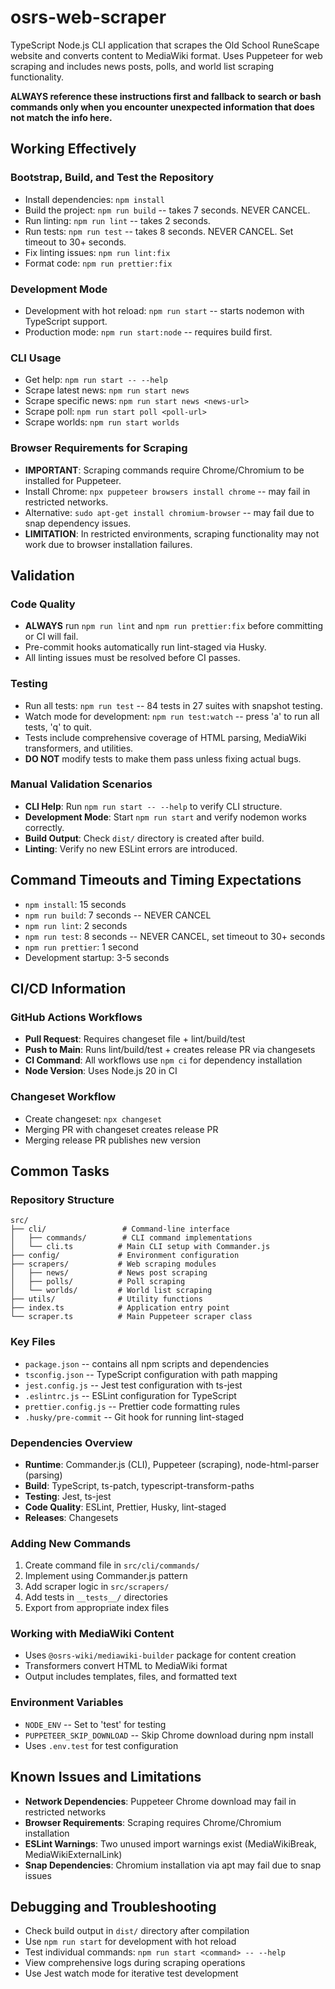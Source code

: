 # osrs-web-scraper

TypeScript Node.js CLI application that scrapes the Old School RuneScape website and converts content to MediaWiki format. Uses Puppeteer for web scraping and includes news posts, polls, and world list scraping functionality.

**ALWAYS reference these instructions first and fallback to search or bash commands only when you encounter unexpected information that does not match the info here.**

## Working Effectively

### Bootstrap, Build, and Test the Repository

- Install dependencies: `npm install`
- Build the project: `npm run build` -- takes 7 seconds. NEVER CANCEL.
- Run linting: `npm run lint` -- takes 2 seconds.
- Run tests: `npm run test` -- takes 8 seconds. NEVER CANCEL. Set timeout to 30+ seconds.
- Fix linting issues: `npm run lint:fix`
- Format code: `npm run prettier:fix`

### Development Mode

- Development with hot reload: `npm run start` -- starts nodemon with TypeScript support.
- Production mode: `npm run start:node` -- requires build first.

### CLI Usage

- Get help: `npm run start -- --help`
- Scrape latest news: `npm run start news`
- Scrape specific news: `npm run start news <news-url>`
- Scrape poll: `npm run start poll <poll-url>`
- Scrape worlds: `npm run start worlds`

### Browser Requirements for Scraping

- **IMPORTANT**: Scraping commands require Chrome/Chromium to be installed for Puppeteer.
- Install Chrome: `npx puppeteer browsers install chrome` -- may fail in restricted networks.
- Alternative: `sudo apt-get install chromium-browser` -- may fail due to snap dependency issues.
- **LIMITATION**: In restricted environments, scraping functionality may not work due to browser installation failures.

## Validation

### Code Quality

- **ALWAYS** run `npm run lint` and `npm run prettier:fix` before committing or CI will fail.
- Pre-commit hooks automatically run lint-staged via Husky.
- All linting issues must be resolved before CI passes.

### Testing

- Run all tests: `npm run test` -- 84 tests in 27 suites with snapshot testing.
- Watch mode for development: `npm run test:watch` -- press 'a' to run all tests, 'q' to quit.
- Tests include comprehensive coverage of HTML parsing, MediaWiki transformers, and utilities.
- **DO NOT** modify tests to make them pass unless fixing actual bugs.

### Manual Validation Scenarios

- **CLI Help**: Run `npm run start -- --help` to verify CLI structure.
- **Development Mode**: Start `npm run start` and verify nodemon works correctly.
- **Build Output**: Check `dist/` directory is created after build.
- **Linting**: Verify no new ESLint errors are introduced.

## Command Timeouts and Timing Expectations

- `npm install`: 15 seconds
- `npm run build`: 7 seconds -- NEVER CANCEL
- `npm run lint`: 2 seconds
- `npm run test`: 8 seconds -- NEVER CANCEL, set timeout to 30+ seconds
- `npm run prettier`: 1 second
- Development startup: 3-5 seconds

## CI/CD Information

### GitHub Actions Workflows

- **Pull Request**: Requires changeset file + lint/build/test
- **Push to Main**: Runs lint/build/test + creates release PR via changesets
- **CI Command**: All workflows use `npm ci` for dependency installation
- **Node Version**: Uses Node.js 20 in CI

### Changeset Workflow

- Create changeset: `npx changeset`
- Merging PR with changeset creates release PR
- Merging release PR publishes new version

## Common Tasks

### Repository Structure

```
src/
├── cli/                 # Command-line interface
│   ├── commands/        # CLI command implementations
│   └── cli.ts          # Main CLI setup with Commander.js
├── config/             # Environment configuration
├── scrapers/           # Web scraping modules
│   ├── news/           # News post scraping
│   ├── polls/          # Poll scraping
│   └── worlds/         # World list scraping
├── utils/              # Utility functions
├── index.ts            # Application entry point
└── scraper.ts          # Main Puppeteer scraper class
```

### Key Files

- `package.json` -- contains all npm scripts and dependencies
- `tsconfig.json` -- TypeScript configuration with path mapping
- `jest.config.js` -- Jest test configuration with ts-jest
- `.eslintrc.js` -- ESLint configuration for TypeScript
- `prettier.config.js` -- Prettier code formatting rules
- `.husky/pre-commit` -- Git hook for running lint-staged

### Dependencies Overview

- **Runtime**: Commander.js (CLI), Puppeteer (scraping), node-html-parser (parsing)
- **Build**: TypeScript, ts-patch, typescript-transform-paths
- **Testing**: Jest, ts-jest
- **Code Quality**: ESLint, Prettier, Husky, lint-staged
- **Releases**: Changesets

### Adding New Commands

1. Create command file in `src/cli/commands/`
2. Implement using Commander.js pattern
3. Add scraper logic in `src/scrapers/`
4. Add tests in `__tests__/` directories
5. Export from appropriate index files

### Working with MediaWiki Content

- Uses `@osrs-wiki/mediawiki-builder` package for content creation
- Transformers convert HTML to MediaWiki format
- Output includes templates, files, and formatted text

### Environment Variables

- `NODE_ENV` -- Set to 'test' for testing
- `PUPPETEER_SKIP_DOWNLOAD` -- Skip Chrome download during npm install
- Uses `.env.test` for test configuration

## Known Issues and Limitations

- **Network Dependencies**: Puppeteer Chrome download may fail in restricted networks
- **Browser Requirements**: Scraping requires Chrome/Chromium installation
- **ESLint Warnings**: Two unused import warnings exist (MediaWikiBreak, MediaWikiExternalLink)
- **Snap Dependencies**: Chromium installation via apt may fail due to snap issues

## Debugging and Troubleshooting

- Check build output in `dist/` directory after compilation
- Use `npm run start` for development with hot reload
- Test individual commands: `npm run start <command> -- --help`
- View comprehensive logs during scraping operations
- Use Jest watch mode for iterative test development
